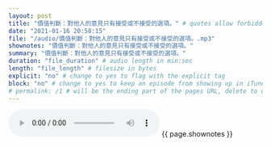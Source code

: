 ```yaml
---
layout: post
title: "價值判斷：對他人的意見只有接受或不接受的選項。" # quotes allow forbidden characters like the colon
date: "2021-01-16 20:58:15"
file: "/audio/價值判斷：對他人的意見只有接受或不接受的選項。.mp3"
shownotes: "價值判斷：對他人的意見只有接受或不接受的選項。"
summary: "價值判斷：對他人的意見只有接受或不接受的選項。"
duration: "file_duration" # audio length in min:sec
length: "file_length" # filesize in bytes
explicit: "no" # change to yes to flag with the explicit tag
block: "no" # change to yes to keep an episode from showing up in iTunes
# permalink: /1 # will be the ending part of the pages URL, delete to default to the title
---
```


<audio controls>
<source src="{{site.url}}{{site.baseurl}}{{ page.file }}" type="audio/x-mp3">
Your browser does not support the audio element.
</audio>
{{ page.shownotes }}
